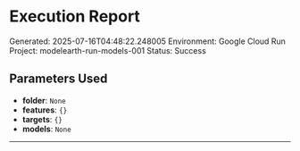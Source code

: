 
# Execution Report

Generated: 2025-07-16T04:48:22.248005
Environment: Google Cloud Run
Project: modelearth-run-models-001
Status: Success

## Parameters Used
- **folder**: `None`
- **features**: `{}`
- **targets**: `{}`
- **models**: `None`

---
